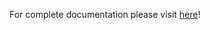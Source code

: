 For complete documentation please visit [here](https://docs.google.com/document/d/1wZ-JWNkJ0nlyBHP5_odXNevrBI-kHkekZeg1QhhBLd8/edit?usp=sharing)!
